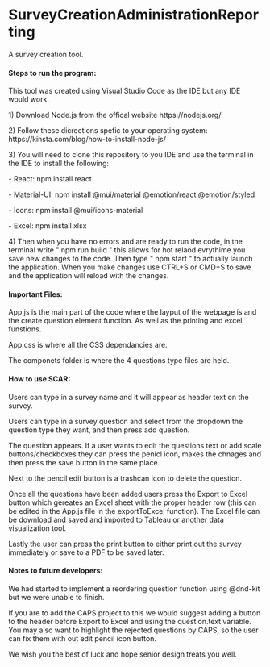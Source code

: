 # SurveyCreationAdministrationReporting
A survey creation tool. 

<h4>Steps to run the program:</h4>
<p>This tool was created using Visual Studio Code as the IDE but any IDE would work.</p>
<p>1) Download Node.js from the offical website https://nodejs.org/</p>
<p>2) Follow these dicrections spefic to your operating system: https://kinsta.com/blog/how-to-install-node-js/</p>
<p>3) You will need to clone this repository to you IDE and use the terminal in the IDE to install the following:</p>
<p>- React: npm install react</p>
<p>- Material-UI: npm install @mui/material @emotion/react @emotion/styled</p>
<p>- Icons: npm install @mui/icons-material</p>
<p>- Excel: npm install xlsx</p>
<p>4) Then when you have no errors and are ready to run the code, in the terminal write " npm run build " this allows for hot relaod evrythime you save new changes to the code. Then type " npm start " to actually launch the application. When you make changes use CTRL+S or CMD+S to save and the application will reload with the changes. </p>
<h4>Important Files: </h4>
<p>App.js is the main part of the code where the layput of the webpage is and the create question element function. As well as the printing and excel funstions. </p>
<p>App.css is where all the CSS dependancies are.</p>
<p>The componets folder is where the 4 questions type files are held. </p>

<h4>How to use SCAR:</h4>
<p>Users can type in a survey name and it will appear as header text on the survey. </p>
<p>Users can type in a survey question and select from the dropdown the question type they want, and then press add question. </p>
<p>The question appears. If a user wants to edit the questions text or add scale buttons/checkboxes they can press the penicl icon, makes the chnages and then press the save button in the same place. </p>
<p>Next to the pencil edit button is a trashcan icon to delete the question. </p>
<p>Once all the questions have been added users press the Export to Excel button which gereates an Excel sheet with the proper header row (this can be edited in the App.js file in the exportToExcel function). The Excel file can be download and saved and imported to Tableau or another data visualization tool. </p>
<p>Lastly the user can press the print button to either print out the survey immediately or save to a PDF to be saved later. </p>

<h4>Notes to future developers:</h4>
<p>We had started to implement a reordering question function using @dnd-kit but we were unable to finish. </p>
<p>If you are to add the CAPS project to this we would suggest adding a button to the header before Export to Excel and using the question.text variable. You may also want to highlight the rejected questions by CAPS, so the user can fix them with out edit pencil icon button. </p>
<p>We wish you the best of luck and hope senior design treats you well. </p>
